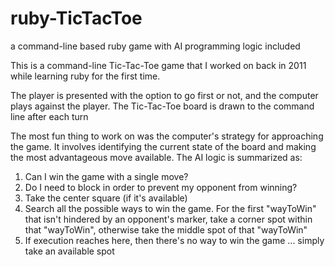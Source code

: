 # ruby-TicTacToe
a command-line based ruby game with AI programming logic included 

This is a command-line Tic-Tac-Toe game that I worked on back in 2011 while learning ruby for the first time.  

The player is presented with the option to go first or not, and the computer plays against the player.  The Tic-Tac-Toe board is drawn to the command line after each turn

The most fun thing to work on was the computer's strategy for approaching the game.  It involves identifying the current state of the board and making the most advantageous move available.  The AI logic is summarized as:

1.  Can I win the game with a single move?
2.  Do I need to block in order to prevent my opponent from winning?
3.  Take the center square (if it's available)
4.  Search all the possible ways to win the game.  For the first "wayToWin" that isn't hindered by an opponent's marker, take a corner spot within that "wayToWin", otherwise take the middle spot of that "wayToWin"
5.  If execution reaches here, then there's no way to win the game ... simply take an available spot


